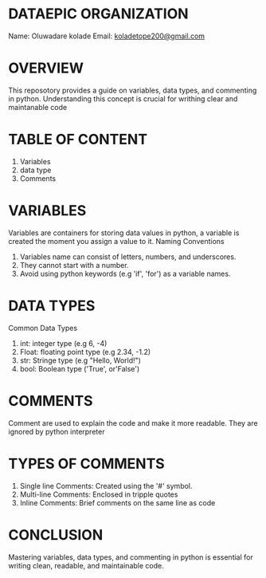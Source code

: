 # DATAEPIC ORGANIZATION
Name: Oluwadare kolade
Email: koladetope200@gmail.com
# OVERVIEW
This reposotory provides a guide on variables, data types, and commenting in python.
Understanding this concept is crucial for writhing clear and maintanable code
# TABLE OF CONTENT
1. Variables
2. data type
3. Comments
# VARIABLES
Variables are containers for storing data values in python, a variable is created the moment you assign a value to it.
Naming Conventions
1. Variables name can consist of letters, numbers, and underscores.
2. They cannot start with a number.
3. Avoid using python keywords (e.g 'if', 'for') as a variable names.
# DATA TYPES
Common Data Types
1. int: integer type (e.g 6, -4)
2. Float: floating point type (e.g 2.34, -1.2)
3. str: Stringe type (e.g "Hello, World!")
4. bool: Boolean type ('True', or'False')
# COMMENTS
Comment are used to explain the code and make it more readable. They are ignored by python interpreter
# TYPES OF COMMENTS
1. Single line Comments: Created using the '#' symbol.
2. Multi-line Comments: Enclosed in tripple quotes
3. Inline Comments: Brief comments on the same line as code
# CONCLUSION
Mastering variables, data types, and commenting in python is essential for writing clean, readable, and maintainable code.
